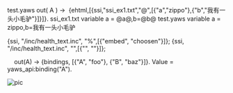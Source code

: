 test.yaws
<erl>
out( A ) ->
 {ehtml,[{ssi,"ssi_ex1.txt","@",[{"a","zippo"},{"b","我有一头小毛驴"}]}]}.
</erl>
ssi_ex1.txt
variable a = @a@,b=@b@
test.yaws
variable a = zippo,b=我有一头小毛驴

{ssi, "/inc/health_text.inc", "%",[{"embed", "choosen"}]};
{ssi, "/inc/health_text.inc", "",[{"", ""}]};

<erl>
    out(A) -> {bindings, [{"A", "foo"}, {"B", "baz"}]}.
</erl>
Value = yaws_api:binding("A").

![pic](/images/screenshot_1527428611174.png)
